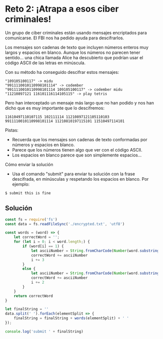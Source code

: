 # Reto 2: ¡Atrapa a esos ciber criminales!

Un grupo de ciber criminales están usando mensajes encriptados para comunicarse. El FBI nos ha pedido ayuda para descifrarlos.

Los mensajes son cadenas de texto que incluyen números enteros muy largos y espacios en blanco. Aunque los números no parecen tener sentido... una chica llamada Alice ha descubierto que podrían usar el código ASCII de las letras en minúscula.

Con su método ha conseguido descifrar estos mensajes:

```
"109105100117" -> midu
"9911110010110998101114" -> codember
"9911110010110998101114 109105100117" -> codember midu
"11210897121 116101116114105115" -> play tetris
```

Pero han interceptado un mensaje más largo que no han podido y nos han dicho que es muy importante que lo descifremos:

`11610497110107115 102111114 11210897121105110103 9911110010110998101114 11210810197115101 11510497114101`

Pistas:
- Recuerda que los mensajes son cadenas de texto conformadas por números y espacios en blanco.
- Parece que los números tienen algo que ver con el código ASCII.
- Los espacios en blanco parece que son simplemente espacios...

Cómo enviar la solución
- Usa el comando "submit" para enviar tu solución con la frase descifrada, en minúsculas y respetando los espacios en blanco. Por ejemplo:

```bash
$ submit this is fine
```

## Solución

```js
const fs = require('fs')
const data = fs.readFileSync('./encrypted.txt', 'utf8')

const words = (word) => {
    let correctWord = '';
    for (let i = 0; i < word.length;) {
        if (word[i] == 1) {
            let asciiNumber = String.fromCharCode(Number(word.substring(i, i + 3)))
            correctWord += asciiNumber
            i += 3
        } 
        else {
            let asciiNumber = String.fromCharCode(Number(word.substring(i, i + 2)))
            correctWord += asciiNumber
            i += 2
        }
    }
    return correctWord
}

let finalString = ''
data.split(' ').forEach(elementSplit => {
    finalString = finalString + words(elementSplit) + ' '
});

console.log('submit ' + finalString)
```

